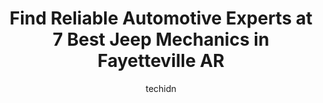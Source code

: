 ---
layout: ampstory
image: https://images.unsplash.com/photo-1626941946705-10e82ef4c533?ixlib=rb-4.0.3&ixid=MnwxMjA3fDB8MHxwaG90by1wYWdlfHx8fGVufDB8fHx8&auto=format&fit=crop&w=640&h=853&q=80
author: techidn
featured: false
description: When it comes to maintaining and repairing your vehicle in Fayetteville AR, USA, you deserve nothing but the best. Thats why the 7 best Jeep Mechanic in the area are here to offer their exp
title: Find Reliable Automotive Experts at 7 Best Jeep Mechanics in Fayetteville AR
cover:
   title: Find Reliable Automotive Experts at 7 Best Jeep Mechanics in Fayetteville AR
   subtitle: Rickpate
   background: https://images.unsplash.com/photo-1626941946705-10e82ef4c533?ixlib=rb-4.0.3&ixid=MnwxMjA3fDB8MHxwaG90by1wYWdlfHx8fGVufDB8fHx8&auto=format&fit=crop&w=640&h=853&q=80

pages: 
 - layout: thirds
   top: <h1>#1 Christian Brothers Automotive Fayetteville</h1>
   bottom: "<p>I originally gave this company a 5 star review! They are very kind, and I thought they did a good job. I went in because I hit a pothole that threw my car out of alignmen</p>"
   background: https://www.knot35.com/toplist/wp-content/uploads/2023/06/best-jeep-mechanic-1-in-fayetteville-ar-1685832450.jpeg
   backgroundblur: true
 - layout: thirds
   top: <h1>#2 The Grease Pig Lube & Tune</h1>
   bottom: "<p>1499 M.L.K. Jr Blvd, Fayetteville, AR 72701, United States</p>"
   background: https://www.knot35.com/toplist/wp-content/uploads/2023/06/best-jeep-mechanic-2-in-fayetteville-ar-1685832450.jpeg
   cta:
      link: https://www.knot35.com/toplist/find-reliable-automotive-experts-at-7-best-jeep-mechanics-in-fayetteville-ar/
      text: Find Reliable Automotive Experts at 7 Best Jeep Mechanics in Fayetteville AR
 - layout: thirds
   top: <h1>#3 Seeburg Service Center</h1>
   bottom: "<p>1599 N College Ave, Fayetteville, AR 72703, United States</p>"
   background: https://www.knot35.com/toplist/wp-content/uploads/2023/06/best-jeep-mechanic-3-in-fayetteville-ar-1685832450.jpeg
   cta:
      link: https://www.knot35.com/toplist/find-reliable-automotive-experts-at-7-best-jeep-mechanics-in-fayetteville-ar/
      text: Find Reliable Automotive Experts at 7 Best Jeep Mechanics in Fayetteville AR
 - layout: thirds
   top: <h1>#4 The Grease Pig Lube & Tune</h1>
   bottom: "<p>2897 N College Ave, Fayetteville, AR 72703, United States</p>"
   background: https://images.unsplash.com/photo-1604871000636-074fa5117945?ixlib=rb-4.0.3&ixid=MnwxMjA3fDB8MHxwaG90by1wYWdlfHx8fGVufDB8fHx8&auto=format&fit=crop&w=640&h=853&q=80
   cta:
      link: https://www.knot35.com/toplist/find-reliable-automotive-experts-at-7-best-jeep-mechanics-in-fayetteville-ar/
      text: Find Reliable Automotive Experts at 7 Best Jeep Mechanics in Fayetteville AR
 - layout: thirds
   top: <h1>#5 Stevens Auto Repair - Mobile Mechanic</h1>
   bottom: "<p>500 S School Ave, Fayetteville, AR 72701, United States</p>"
   background: https://images.unsplash.com/photo-1533998839656-76f5e4b2bccb?ixlib=rb-4.0.3&ixid=MnwxMjA3fDB8MHxwaG90by1wYWdlfHx8fGVufDB8fHx8&auto=format&fit=crop&w=640&h=853&q=80
   cta:
      link: https://www.knot35.com/toplist/find-reliable-automotive-experts-at-7-best-jeep-mechanics-in-fayetteville-ar/
      text: Find Reliable Automotive Experts at 7 Best Jeep Mechanics in Fayetteville AR
 - layout: thirds
   top: <h1>#6 AutoHouse Automotive Diagnostics & Repair</h1>
   bottom: "<p>432 N Main Ave, Fayetteville, AR 72701, United States</p>"
   background: https://images.unsplash.com/photo-1541356665065-22676f35dd40?ixlib=rb-4.0.3&ixid=MnwxMjA3fDB8MHxwaG90by1wYWdlfHx8fGVufDB8fHx8&auto=format&fit=crop&w=640&h=853&q=80
   cta:
      link: https://www.knot35.com/toplist/find-reliable-automotive-experts-at-7-best-jeep-mechanics-in-fayetteville-ar/
      text: Find Reliable Automotive Experts at 7 Best Jeep Mechanics in Fayetteville AR
 - layout: thirds
   top: <h1>#7 Gustavo Tire Auto Repair</h1>
   bottom: "<p>1225 S School Ave, Fayetteville, AR 72701, United States</p>"
   background: https://images.unsplash.com/photo-1564951434112-64d74cc2a2d7?ixlib=rb-4.0.3&ixid=MnwxMjA3fDB8MHxwaG90by1wYWdlfHx8fGVufDB8fHx8&auto=format&fit=crop&w=640&h=853&q=80
   cta:
      link: https://www.knot35.com/toplist/find-reliable-automotive-experts-at-7-best-jeep-mechanics-in-fayetteville-ar/
      text: Find Reliable Automotive Experts at 7 Best Jeep Mechanics in Fayetteville AR
 - layout: thirds
   middle: Continue reading...
   background: https://images.unsplash.com/photo-1609083590460-7b8cc0ca65f8?ixlib=rb-4.0.3&ixid=MnwxMjA3fDB8MHxwaG90by1wYWdlfHx8fGVufDB8fHx8&auto=format&fit=crop&w=640&h=853&q=80
   cta:
      link: https://www.knot35.com/toplist/find-reliable-automotive-experts-at-7-best-jeep-mechanics-in-fayetteville-ar/
      text: Find Reliable Automotive Experts at 7 Best Jeep Mechanics in Fayetteville AR
      
---